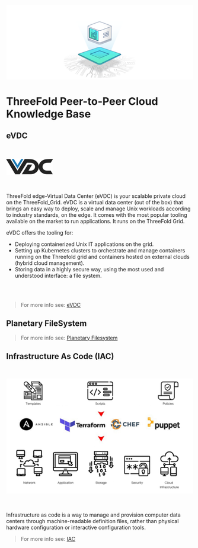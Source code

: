 ![](img/cloud_node.png)

# ThreeFold Peer-to-Peer Cloud Knowledge Base

## eVDC

<br/>

![](img/vdc.png)

<br/>

ThreeFold edge-Virtual Data Center (eVDC) is your scalable private cloud on the ThreeFold_Grid. eVDC is a virtual data center (out of the box) that brings an easy way to deploy, scale and manage Unix workloads according to industry standards, on the edge. It comes with the most popular tooling available on the market to run applications. It runs on the ThreeFold Grid.

eVDC offers the tooling for:

- Deploying containerized Unix IT applications on the grid.
- Setting up Kubernetes clusters to orchestrate and manage containers running on the Threefold grid and containers hosted on external clouds (hybrid cloud management).
- Storing data in a highly secure way, using the most used and understood interface: a file system.

<br/>

<!-- ![](img/evdc.png) -->

<br/>

> For more info see: [eVDC](evdc)

## Planetary FileSystem

<!-- This link to the planetary filesystem does not work. -->
> For more info see: [Planetary Filesystem](threefold:threefold_fs)

## Infrastructure As Code (IAC)

<br/>

![](img/iac_intro.png)

<br/>

Infrastructure as code is a way to manage and provision computer data centers through machine-readable definition files, rather than physical hardware configuration or interactive configuration tools.

> For more info see: [IAC](iac)